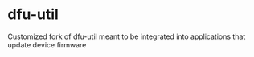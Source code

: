 # dfu-util
Customized fork of dfu-util meant to be integrated into applications that update device firmware
